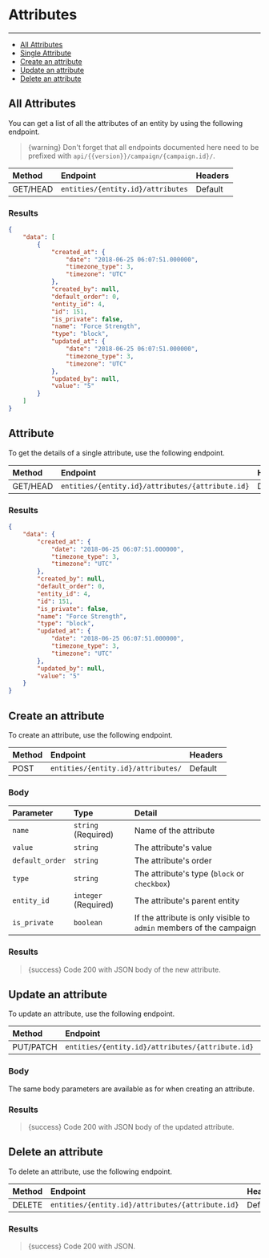 # Attributes

---

- [All Attributes](#all-attributes)
- [Single Attribute](#attribute)
- [Create an attribute](#create-attribute)
- [Update an attribute](#update-attribute)
- [Delete an attribute](#delete-attribute)

<a name="all-attributes"></a>
## All Attributes

You can get a list of all the attributes of an entity by using the following endpoint.

> {warning} Don't forget that all endpoints documented here need to be prefixed with `api/{{version}}/campaign/{campaign.id}/`.


| Method | Endpoint| Headers |
| :- |   :-   |  :-  |
| GET/HEAD | `entities/{entity.id}/attributes` | Default |

### Results
```json
{
    "data": [
        {
            "created_at": {
                "date": "2018-06-25 06:07:51.000000",
                "timezone_type": 3,
                "timezone": "UTC"
            },
            "created_by": null,
            "default_order": 0,
            "entity_id": 4,
            "id": 151,
            "is_private": false,
            "name": "Force Strength",
            "type": "block",
            "updated_at": {
                "date": "2018-06-25 06:07:51.000000",
                "timezone_type": 3,
                "timezone": "UTC"
            },
            "updated_by": null,
            "value": "5"
        }
    ]
}
```


<a name="attribute"></a>
## Attribute

To get the details of a single attribute, use the following endpoint.

| Method | Endpoint| Headers |
| :- |   :-   |  :-  |
| GET/HEAD | `entities/{entity.id}/attributes/{attribute.id}` | Default |

### Results
```json
{
    "data": {
        "created_at": {
            "date": "2018-06-25 06:07:51.000000",
            "timezone_type": 3,
            "timezone": "UTC"
        },
        "created_by": null,
        "default_order": 0,
        "entity_id": 4,
        "id": 151,
        "is_private": false,
        "name": "Force Strength",
        "type": "block",
        "updated_at": {
            "date": "2018-06-25 06:07:51.000000",
            "timezone_type": 3,
            "timezone": "UTC"
        },
        "updated_by": null,
        "value": "5"
    }
}
```


<a name="create-attribute"></a>
## Create an attribute

To create an attribute, use the following endpoint.

| Method | Endpoint| Headers |
| :- |   :-   |  :-  |
| POST | `entities/{entity.id}/attributes/` | Default |

### Body

| Parameter | Type | Detail |
| :- |   :-   |  :-  |
| `name` | `string` (Required) | Name of the attribute |
| `value` | `string` | The attribute's value |
| `default_order` | `string` | The attribute's order |
| `type` | `string` | The attribute's type (`block` or `checkbox`) |
| `entity_id` | `integer` (Required) | The attribute's parent entity |
| `is_private` | `boolean` | If the attribute is only visible to `admin` members of the campaign |

### Results

> {success} Code 200 with JSON body of the new attribute.


<a name="update-attribute"></a>
## Update an attribute

To update an attribute, use the following endpoint.

| Method | Endpoint| Headers |
| :- |   :-   |  :-  |
| PUT/PATCH | `entities/{entity.id}/attributes/{attribute.id}` | Default |

### Body

The same body parameters are available as for when creating an attribute.

### Results

> {success} Code 200 with JSON body of the updated attribute.


<a name="delete-attribute"></a>
## Delete an attribute

To delete an attribute, use the following endpoint.

| Method | Endpoint| Headers |
| :- |   :-   |  :-  |
| DELETE | `entities/{entity.id}/attributes/{attribute.id}` | Default |

### Results

> {success} Code 200 with JSON.
